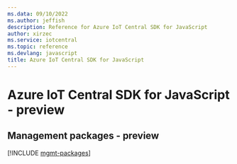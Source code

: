 ```yaml
---
ms.data: 09/10/2022
ms.author: jeffish
description: Reference for Azure IoT Central SDK for JavaScript
author: xirzec
ms.service: iotcentral
ms.topic: reference
ms.devlang: javascript
title: Azure IoT Central SDK for JavaScript
---
```

# Azure IoT Central SDK for JavaScript - preview

## Management packages - preview
[!INCLUDE [mgmt-packages](iot-central-mgmt-index.md)]